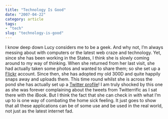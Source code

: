 ```yaml
---
title: "Technology Is Good"
date: "2007-04-22"
category: article
tags:
- "tech"
slug: "technology-is-good"
---
```


I know deep down Lucy considers me to be a geek. And why not, I’m always messing about with computers or the latest web craze and technology. Yet, since she has been working in the States, I think she is slowly coming around to my way of thinking. When she returned from her last visit, she had actually taken some photos and wanted to share them; so she set up a [Flickr](https://www.flickr.com/photos/loopylou26/) account. Since then, she has adopted my old 300D and quite happily snaps away and uploads them. This time round whilst she is across the pond she has actually set up a [Twitter profile](https://twitter.com/Loopylou)! I am truly shocked by this one as she was forever complaining about the tweets from Twitterrific as I sat there with the iBook. But I think the fact that she can check in with what I’m up to is one way of combating the home sick feeling. It just goes to show that all these applications can be of some use and be used in the real world, not just as the latest internet fad.
